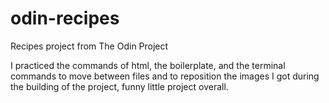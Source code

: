 # odin-recipes
Recipes project from The Odin Project


I practiced the commands of html, the boilerplate, and the terminal commands to move between files and to reposition the images I got during the building of the project, funny little project overall.
